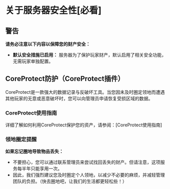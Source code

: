 # 关于服务器安全性[必看]

## 警告
**请务必注意以下内容以保障您的财产安全：**

- **默认安全措施已启用：** 服务器为了保护玩家财产，默认启用了相关安全功能，无需玩家单独配置。

## CoreProtect防护（CoreProtect插件）

CoreProtect是一款强大的数据记录与反破坏工具。当您因未及时圈定领地而遭遇其他玩家的无意或恶意破坏时，您可以向管理员申请恢复受损区域的数据。

### CoreProtect使用指南
详细了解如何利用CoreProtect保护您的资产，请参阅：[CoreProtect使用指南]

### 领地圈定提醒
**如果忘记圈地导致物品丢失：**
- 不要担心，您可以通过联系管理员来尝试找回丢失的财产。但请注意，这项服务每半年只能享用一次。
- 因此，我们强烈建议您及时圈定个人领地，以减少不必要的麻烦，并减轻管理团队的负担。（快去圈地吧，让我们的生活都更轻松些！）